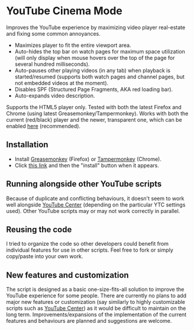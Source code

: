 # YouTube Cinema Mode

Improves the YouTube experience by maximizing video player real-estate and fixing some common annoyances.

* Maximizes player to fit the entire viewport area.
* Auto-hides the top bar on watch pages for maximum space utilization (will only display when mouse hovers over the top of the page for several hundred milliseconds).
* Auto-pauses other playing videos (in any tab) when playback is started/resumed (supports both watch pages and channel pages, but not embedded videos at the moment).
* Disables SPF (Structured Page Fragments, AKA red loading bar).
* Auto-expands video description.

Supports the HTML5 player only. Tested with both the latest Firefox and Chrome (using latest Greasemonkey/Tampermonkey). Works with both the current (red/black) player and the newer, transparent one, which can be enabled [here](https://www.youtube.com/testtube) (recommended).

## Installation

* Install [Greasemonkey](https://addons.mozilla.org/en-US/firefox/addon/greasemonkey/) (Firefox) or [Tampermonkey](https://chrome.google.com/webstore/detail/tampermonkey/dhdgffkkebhmkfjojejmpbldmpobfkfo?hl=en) (Chrome).
* Click [this link](https://github.com/rotemdan/YouTubeCinemaMode/raw/master/YouTube_Cinema_Mode.user.js) and then the "install" button when it appears.

## Running alongside other YouTube scripts

Because of duplicate and conflicting behaviours, it doesn't seem to work well alongside [YouTube Center](https://github.com/YePpHa/YouTubeCenter) (depending on the particular YTC settings used). Other YouTube scripts may or may not work correctly in parallel.

## Reusing the code

I tried to organize the code so other developers could benefit from individual features for use in other scripts. Feel free to fork or simply copy/paste into your own work.

## New features and customization

The script is designed as a basic one-size-fits-all solution to improve the YouTube experience for some people. There are currently no plans to add major new features or customization (say similarly to highly customizable scripts such as [YouTube Center](https://github.com/YePpHa/YouTubeCenter)) as it would be difficult to maintain on the long term. Improvements/expansions of the implementation of the current features and behaviours are planned and suggestions are welcome.
